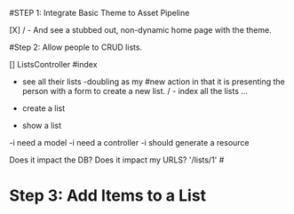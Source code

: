 #STEP 1: Integrate Basic Theme to Asset Pipeline

[X]  / - And see a stubbed out, non-dynamic home page with the theme.

#Step 2: Allow people to CRUD lists.


[] ListsController
  #index
- see all their lists
-doubling as my #new action in that it is presenting the person with a form to create a new list.
/ - index all the lists ...
- create a list


- show a list

-i need a model
-i need a controller
-i should generate a resource

Does it impact the DB?
Does it impact my URLS? '/lists/1' #

# Step 3: Add Items to a List
